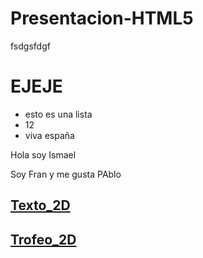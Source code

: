# Presentacion-HTML5

fsdgsfdgf
# EJEJE
* esto es una lista
* 12
* viva españa

Hola soy Ismael 

Soy Fran y me gusta PAblo

<h2><a href="TEXTO_2D/texto2D.html">Texto_2D</a></h2>
<h2><a href="TROFEO_2D/test.html">Trofeo_2D</a></h2>